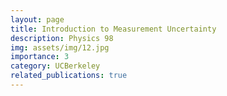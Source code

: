 ```yaml
---
layout: page
title: Introduction to Measurement Uncertainty
description: Physics 98
img: assets/img/12.jpg
importance: 3
category: UCBerkeley
related_publications: true
---
```



